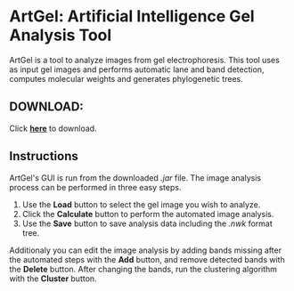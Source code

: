 # ArtGel: Artificial Intelligence Gel Analysis Tool

ArtGel is a tool to analyze images from gel electrophoresis. This tool uses as input gel images and performs automatic lane and band detection, computes molecular weights and generates phylogenetic trees.


## DOWNLOAD:
Click [**here**](https://github.com/FLAGlab/ArtGel/raw/master/ArtGel.jar) to download.

## Instructions
 ArtGel's GUI is run from the downloaded _.jar_ file.
 The image analysis process can be performed in three easy steps.
 
 1. Use the **Load** button to select the gel image you wish to analyze.
 2. Click the **Calculate** button to perform the automated image analysis.
 3. Use the **Save** button to save analysis data including the _.nwk_ format tree.
 
Additionaly you can edit the image analysis by adding bands missing after the automated steps with the **Add** button, and remove detected bands with the **Delete** button. After changing the bands, run the clustering algorithm with the **Cluster** button. 

